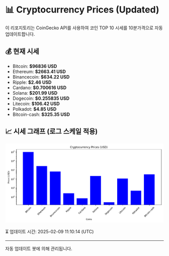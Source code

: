 
# 📊 Cryptocurrency Prices (Updated)

이 리포지토리는 CoinGecko API를 사용하여 코인 TOP 10 시세를 10분가격으로 자동 업데이트합니다.

## 💰 현재 시세
- Bitcoin: **$96836 USD**
- Ethereum: **$2663.41 USD**
- Binancecoin: **$634.22 USD**
- Ripple: **$2.46 USD**
- Cardano: **$0.700616 USD**
- Solana: **$201.99 USD**
- Dogecoin: **$0.255835 USD**
- Litecoin: **$106.42 USD**
- Polkadot: **$4.85 USD**
- Bitcoin-cash: **$325.35 USD**

## 📈 시세 그래프 (로그 스케일 적용)
![Crypto Prices](crypto_prices.png)

⏳ 업데이트 시간: 2025-02-09 11:10:14 (UTC)

---
자동 업데이트 봇에 의해 관리됩니다.

